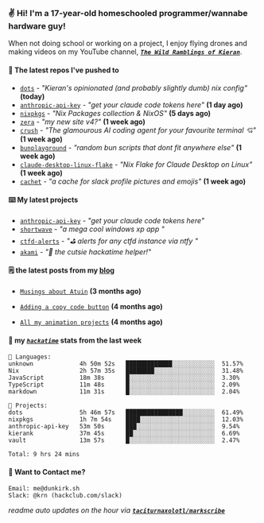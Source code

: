 ### ✌️ Hi! I'm a 17-year-old homeschooled programmer/wannabe hardware guy!

When not doing school or working on a project, I enjoy flying drones and making videos on my YouTube channel, [**_`The Wild Ramblings of Kieran`_**](https://youtube.com/@kieran.rambles).

#### 👷 The latest repos I've pushed to

- [`dots`](https://github.com/taciturnaxolotl/dots) - _"Kieran's opinionated (and probably slightly dumb) nix config"_ **(today)**
- [`anthropic-api-key`](https://github.com/taciturnaxolotl/anthropic-api-key) - _"get your claude code tokens here"_ **(1 day ago)**
- [`nixpkgs`](https://github.com/NixOS/nixpkgs) - _"Nix Packages collection & NixOS"_ **(5 days ago)**
- [`zera`](https://github.com/taciturnaxolotl/zera) - _"my new site v4?"_ **(1 week ago)**
- [`crush`](https://github.com/charmbracelet/crush) - _"The glamourous AI coding agent for your favourite terminal 💘"_ **(1 week ago)**
- [`bunplayground`](https://github.com/taciturnaxolotl/bunplayground) - _"random bun scripts that dont fit anywhere else"_ **(1 week ago)**
- [`claude-desktop-linux-flake`](https://github.com/k3d3/claude-desktop-linux-flake) - _"Nix Flake for Claude Desktop on Linux"_ **(1 week ago)**
- [`cachet`](https://github.com/taciturnaxolotl/cachet) - _"a cache for slack profile pictures and emojis"_ **(1 week ago)**

#### ⌨️ My latest projects

- [`anthropic-api-key`](https://github.com/taciturnaxolotl/anthropic-api-key) - _"get your claude code tokens here"_
- [`shortwave`](https://github.com/taciturnaxolotl/shortwave) - _"a mega cool windows xp app "_
- [`ctfd-alerts`](https://github.com/taciturnaxolotl/ctfd-alerts) - _"⛳ alerts for any ctfd instance via ntfy "_
- [`akami`](https://github.com/taciturnaxolotl/akami) - _"🌷 the cutsie hackatime helper!"_

#### 🗒️ the latest posts from my [blog](https://dunkirk.sh)

- [`Musings about Atuin`](https://dunkirk.sh/blog/atuin/) **(3 months ago)**

- [`Adding a copy code button`](https://dunkirk.sh/blog/adding-a-copy-button/) **(4 months ago)**

- [`All my animation projects`](https://dunkirk.sh/blog/my-animations/) **(4 months ago)**



#### 📡 my [_`hackatime`_](https://waka.hackclub.com) stats from the last week

```text
💾 Languages:
unknown             4h 50m 52s   █████████████░░░░░░░░░░░░  51.57%
Nix                 2h 57m 35s   ████████░░░░░░░░░░░░░░░░░  31.48%
JavaScript          18m 38s      █░░░░░░░░░░░░░░░░░░░░░░░░  3.30%
TypeScript          11m 48s      █░░░░░░░░░░░░░░░░░░░░░░░░  2.09%
markdown            11m 31s      █░░░░░░░░░░░░░░░░░░░░░░░░  2.04%

💼 Projects:
dots                5h 46m 57s   ████████████████░░░░░░░░░  61.49%
nixpkgs             1h 7m 54s    ████░░░░░░░░░░░░░░░░░░░░░  12.03%
anthropic-api-key   53m 50s      ███░░░░░░░░░░░░░░░░░░░░░░  9.54%
kierank             37m 45s      ██░░░░░░░░░░░░░░░░░░░░░░░  6.69%
vault               13m 57s      █░░░░░░░░░░░░░░░░░░░░░░░░  2.47%

Total: 9 hrs 24 mins
```

#### 📮 Want to Contact me?

```text
Email: me@dunkirk.sh
Slack: @krn (hackclub.com/slack)
```

_readme auto updates on the hour via [**`taciturnaxolotl/markscribe`**](https://github.com/taciturnaxolotl/markscribe)_
